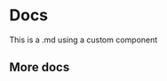 <script setup>
import colorDoc from './colorDoc.vue'
</script>

# Docs

This is a .md using a custom component

<colorDoc />

## More docs